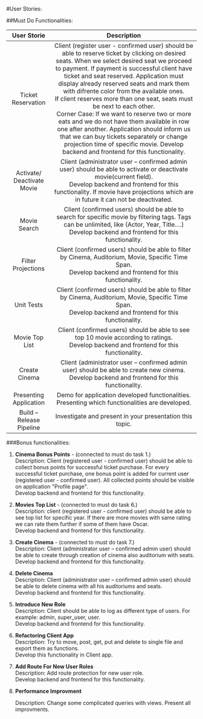 #User Stories:


##Must Do Functionalities:

|User Storie|Description|
|:----------------:|:----------------:|    
|Ticket Reservation|Client (register user - confirmed user) should be able to reserve ticket by clicking on desired seats. When we select desired seat we proceed to payment. If payment is successful client have ticket and seat reserved. Application must display already reserved seats and mark them with difrente color from the available ones.<br/> If client reserves more than one seat, seats must be next to each other.<br/> Corner Case: If we want to reserve two or more eats and we do not have them available in row one after another. Application should inform us that we can buy tickets separately or change projection time of specific movie. Develop backend and frontend for this functionality.|
|Activate/ Deactivate Movie|Client (administrator user – confirmed admin user) should be able to activate or deactivate movie(current field).<br/>Develop backend and frontend for this functionality. If movie have projections which are in future it can not be deactivated.|
|Movie Search|Client (confirmed users) should be able to search for specific movie by filtering tags. Tags can be unlimited, like (Actor, Year, Title….)<br/>Develop backend and frontend for this functionality.|
|Filter Projections|Client (confirmed users) should be able to filter by Cinema, Auditorium, Movie, Specific Time Span.<br/>Develop backend and frontend for this functionality.|
|Unit Tests|Client (confirmed users) should be able to filter by Cinema, Auditorium, Movie, Specific Time Span.<br/>Develop backend and frontend for this functionality.|
|Movie Top List|Client (confirmed users) should be able to see top 10 movie according to ratings.<br/>Develop backend and frontend for this functionality.|
|Create Cinema|Client (administrator user – confirmed admin user) should be able to create new cinema.<br/>Develop backend and frontend for this functionality.|
|Presenting Application|Demo for application developed functionalities. Presenting which functionalities are developed.|
|Build – Release Pipeline|Investigate and present in your presentation this topic.|

###Bonus functionalities:

1.	**Cinema Bonus Points** - (connected to must do task 1.)<br/>
Description: Client (registered user - confirmed user) should be able to collect bonus points for successful ticket purchase.
For every successful ticket purchase, one bonus point is added for current user (registered user - confirmed user). All collected points should be visible 
on application "Profile page".<br/>
Develop backend and frontend for this functionality.

2.	**Movies Top List** - (connected to must do task 6.)<br/>
Description: client (registered user - confirmed user) should be able to see top list for specific year. 
If there are more movies with same rating we can rate them further if some of them have Oscar.<br/>
Develop backend and frontend for this functionality.

3.	**Create Cinema** - (connected to must do task 7.)<br/>
Description: Client (administrator user – confirmed admin user) should be able to create through creation of cinema also auditorium with seats.<br/>
Develop backend and frontend for this functionality.

4.	**Delete Cinema**<br/>
Description: Client (administrator user – confirmed admin user) should be able to delete cinema with all his auditoriums and seats.<br/>
Develop backend and frontend for this functionality.

5.	**Introduce New Role**<br/>
Description: Client should be able to log as different type of users. For example: admin, super_user, user.<br/>
Develop backend and frontend for this functionality.

6.	**Refactoring Client App**<br/>
Description: Try to move, post, get, put and delete to single file and export them as functions. <br/>
Develop this functionality in Client app.

7.	**Add Route For New User Roles**<br/>
Description: Add route protection for new user role.<br/>
Develop backend and frontend for this functionality.

8.	**Performance Improvment**<br/>

    Description: Change some complicated queries with views. Present all improvments.<br/>

